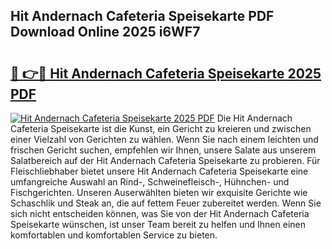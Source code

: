 ## Hit Andernach Cafeteria Speisekarte PDF Download Online 2025 i6WF7

# <h2><a href="http://gc9wo6.nevu.top/?p=Hit+Andernach+Cafeteria+Speisekarte">🔗 👉🔴 Hit Andernach Cafeteria Speisekarte 2025 PDF</a></h2>

[![Hit Andernach Cafeteria Speisekarte 2025 PDF](https://i.imgur.com/dBaPXMq.png)](http://gc9wo6.nevu.top/?p=Hit+Andernach+Cafeteria+Speisekarte)
Die Hit Andernach Cafeteria Speisekarte ist die Kunst, ein Gericht zu kreieren und zwischen einer Vielzahl von Gerichten zu wählen. Wenn Sie nach einem leichten und frischen Gericht suchen, empfehlen wir Ihnen, unsere Salate aus unserem Salatbereich auf der Hit Andernach Cafeteria Speisekarte zu probieren. Für Fleischliebhaber bietet unsere Hit Andernach Cafeteria Speisekarte eine umfangreiche Auswahl an Rind-, Schweinefleisch-, Hühnchen- und Fischgerichten. Unseren Auserwählten bieten wir exquisite Gerichte wie Schaschlik und Steak an, die auf fettem Feuer zubereitet werden. Wenn Sie sich nicht entscheiden können, was Sie von der Hit Andernach Cafeteria Speisekarte wünschen, ist unser Team bereit zu helfen und Ihnen einen komfortablen und komfortablen Service zu bieten.
